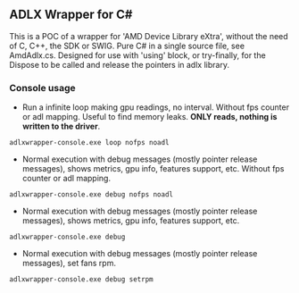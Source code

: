 ## ADLX Wrapper for C#

This is a POC of a wrapper for 'AMD Device Library eXtra', without the need of C, C++, the SDK or SWIG. Pure C# in a single source file, see AmdAdlx.cs. Designed for use with 'using' block, or try-finally, for the Dispose to be called and release the pointers in adlx library.

### Console usage
- Run a infinite loop making gpu readings, no interval. Without fps counter or adl mapping. Useful to find memory leaks. **ONLY reads, nothing is written to the driver**.
```
adlxwrapper-console.exe loop nofps noadl
```

- Normal execution with debug messages (mostly pointer release messages), shows metrics, gpu info, features support, etc. Without fps counter or adl mapping.
```
adlxwrapper-console.exe debug nofps noadl
```

- Normal execution with debug messages (mostly pointer release messages), shows metrics, gpu info, features support, etc.
```
adlxwrapper-console.exe debug
```

- Normal execution with debug messages (mostly pointer release messages), set fans rpm.
```
adlxwrapper-console.exe debug setrpm
```
